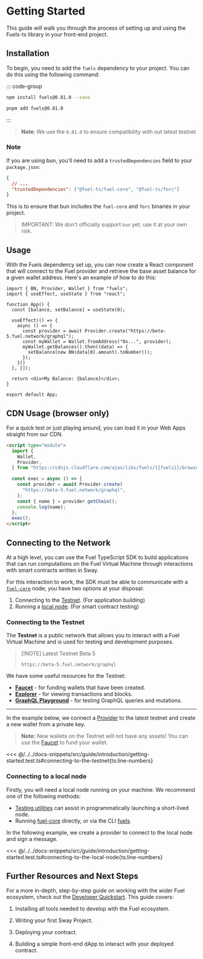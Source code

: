 <script setup>
  import { data } from './versions.data'
  const { fuels } = data
</script>

# Getting Started

This guide will walk you through the process of setting up and using the Fuels-ts library in your front-end project.

## Installation

To begin, you need to add the `fuels` dependency to your project. You can do this using the following command:

::: code-group

```sh [npm]
npm install fuels@0.81.0 --save
```

```sh [pnpm]
pnpm add fuels@0.81.0
```

:::

> **Note**: We use the `0.81.0` to ensure compatibility with out latest testnet

### Note

If you are using bun, you'll need to add a `trustedDependencies` field to your `package.json`:

```json
{
  // ...
  "trustedDependencies": ["@fuel-ts/fuel-core", "@fuel-ts/forc"]
}
```

This is to ensure that bun includes the `fuel-core` and `forc` binaries in your project.

> IMPORTANT: We don't officially support `bun` yet; use it at your own risk.

## Usage

With the Fuels dependency set up, you can now create a React component that will connect to the Fuel provider and retrieve the base asset balance for a given wallet address. Here's an example of how to do this:

<!-- TODO: Create properly code snippet on new package: `app/react-app` after https://github.com/FuelLabs/fuels-ts/pull/827 got merged -->

```tsx
import { BN, Provider, Wallet } from "fuels";
import { useEffect, useState } from "react";

function App() {
  const [balance, setBalance] = useState(0);

  useEffect(() => {
    async () => {
      const provider = await Provider.create("https://beta-5.fuel.network/graphql");
      const myWallet = Wallet.fromAddress("0x...", provider);
      myWallet.getBalances().then((data) => {
        setBalance(new BN(data[0].amount).toNumber());
      });
    }()
  }, []);

  return <div>My Balance: {balance}</div>;
}

export default App;
```

## CDN Usage (browser only)

For a quick test or just playing around, you can load it in your Web Apps straight from our CDN.

```html
<script type="module">
  import {
    Wallet,
    Provider,
  } from "https://cdnjs.cloudflare.com/ajax/libs/fuels/{{fuels}}/browser.mjs";

  const exec = async () => {
    const provider = await Provider.create(
      "https://beta-5.fuel.network/graphql",
    );
    const { name } = provider.getChain();
    console.log(name);
  };
  exec();
</script>
```

## Connecting to the Network

At a high level, you can use the Fuel TypeScript SDK to build applications that can run computations on the Fuel Virtual Machine through interactions with smart contracts written in Sway.

For this interaction to work, the SDK must be able to communicate with a [`fuel-core`](https://github.com/FuelLabs/fuel-core) node; you have two options at your disposal:

1. Connecting to the [Testnet](#connecting-to-the-testnet). (For application building)
2. Running a [local node](https://docs.fuel.network/guides/running-a-node/). (For smart contract testing)

### Connecting to the Testnet

The **Testnet** is a public network that allows you to interact with a Fuel Virtual Machine and is used for testing and development purposes.

> [!NOTE] Latest Testnet
> Beta 5
>
> `https://beta-5.fuel.network/graphql`

We have some useful resources for the Testnet:

- [**Faucet**](https://faucet-beta-5.fuel.network/) - for funding wallets that have been created.
- [**Explorer**](https://app.fuel.network/) - for viewing transactions and blocks.
- [**GraphQL Playground**](https://beta-5.fuel.network/playground) - for testing GraphQL queries and mutations.

---

In the example below, we connect a [Provider](./guide/provider/index.md) to the latest testnet and create a new wallet from a private key.

> **Note:** New wallets on the Testnet will not have any assets! You can use the [Faucet](https://faucet-beta-5.fuel.network/) to fund your wallet.

<<< @/../../docs-snippets/src/guide/introduction/getting-started.test.ts#connecting-to-the-testnet{ts:line-numbers}

### Connecting to a local node

Firstly, you will need a local node running on your machine. We recommend one of the following methods:

- [Testing utilities](./guide/testing/index.md#wallet-test-utilities) can assist in programmatically launching a short-lived node.
- Running [fuel-core](https://docs.fuel.network/guides/running-a-node/running-a-local-node/) directly, or via the CLI [fuels](./guide/fuels/commands.md#fuels-core).

In the following example, we create a provider to connect to the local node and sign a message.

<<< @/../../docs-snippets/src/guide/introduction/getting-started.test.ts#connecting-to-the-local-node{ts:line-numbers}

## Further Resources and Next Steps

For a more in-depth, step-by-step guide on working with the wider Fuel ecosystem, check out the [Developer Quickstart](https://docs.fuel.network/guides/quickstart/). This guide covers:

1. Installing all tools needed to develop with the Fuel ecosystem.

2. Writing your first Sway Project.

3. Deploying your contract.

4. Building a simple front-end dApp to interact with your deployed contract.
